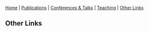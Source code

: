 [Home](./index.pdf) | [Publications](./publications.html) | [Conferences & Talks](./conf_talks.html) | [Teaching](./teaching.html) | [Other Links](./other.html)

## Other Links
